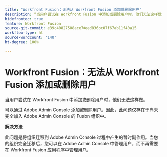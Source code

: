 ```yaml
---
title: "Workfront Fusion：无法从 Workfront Fusion 添加或删除用户"
description: “当用户尝试在 Workfront Fusion 中添加或删除用户时，他们无法这样做。”
hidefromtoc: true
feature: Workfront Fusion
source-git-commit: e39c40827508ace70eed836bc07f67ab11f40a15
workflow-type: ht
source-wordcount: '140'
ht-degree: 100%

---
```


# Workfront Fusion：无法从 Workfront Fusion 添加或删除用户

当用户尝试在 Workfront Fusion 中添加或删除用户时，他们无法这样做。

可以通过 Adobe Admin Console 添加或删除用户。因此，此问题仅存在于尚未完全加入 Adobe Admin Console 的 Fusion 组织中。

**解决方法**

此问题是将组织迁移到 Adobe Admin Console 过程中产生的暂时副作用。当您的组织完全迁移后，您可以在 Adobe Admin Console 中管理用户，而不再需要在 Workfront Fusion 应用程序中管理用户。

<!--_First reported on June 1, 2024._ -->







